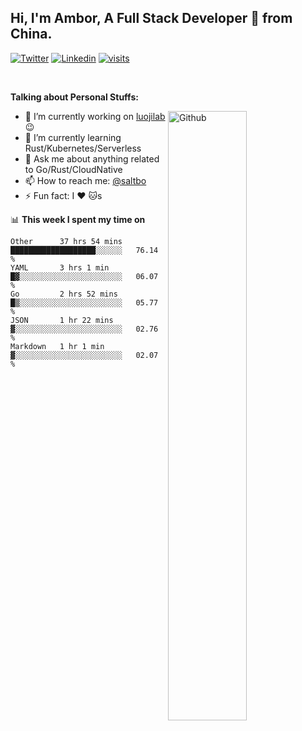 ## Hi, I'm Ambor, A Full Stack Developer 🚀 from China.

[![Twitter](https://img.shields.io/badge/-saltbo-1ca0f1?style=flat&logo=twitter&logoColor=white)](https://twitter.com/rdsaltbo)
[![Linkedin](https://img.shields.io/badge/-saltbo-blue?style=flat&logo=Linkedin&logoColor=white)](https://www.linkedin.com/in/saltbo/)
[![visits](https://visitor.vercel.app/page/saltbo?color=light-green)](https://github.com/saltbo/)

&nbsp;  

**Talking about Personal Stuffs:**
<!-- Any image aligned to the right. Beware the width  -->
<img width="50%" align="right" alt="Github" src="https://raw.githubusercontent.com/saltbo/saltbo/master/images/git-header.svg" />

- 🔭 I’m currently working on [luojilab](https://github.com/luojilab) :wink:
- 🌱 I’m currently learning Rust/Kubernetes/Serverless
- 💬 Ask me about anything related to Go/Rust/CloudNative
- 📫 How to reach me: [@saltbo](https://twitter.com/rdsaltbo)
- ⚡ Fun fact: I :heart: :cat:s


📊 **This week I spent my time on**
<!--START_SECTION:waka-->
```text
Other      37 hrs 54 mins  ███████████████████░░░░░░   76.14 % 
YAML       3 hrs 1 min     █▓░░░░░░░░░░░░░░░░░░░░░░░   06.07 % 
Go         2 hrs 52 mins   █▒░░░░░░░░░░░░░░░░░░░░░░░   05.77 % 
JSON       1 hr 22 mins    ▓░░░░░░░░░░░░░░░░░░░░░░░░   02.76 % 
Markdown   1 hr 1 min      ▓░░░░░░░░░░░░░░░░░░░░░░░░   02.07 % 
```
<!--END_SECTION:waka-->
